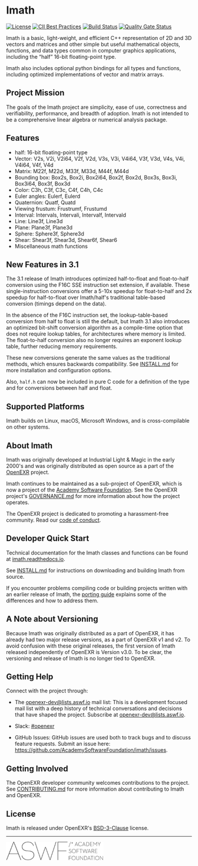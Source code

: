 # Imath

[![License](https://img.shields.io/github/license/AcademySoftwareFoundation/Imath)](LICENSE.md)
[![CII Best Practices](https://bestpractices.coreinfrastructure.org/projects/2799/badge)](https://bestpractices.coreinfrastructure.org/projects/2799)
[![Build Status](https://dev.azure.com/academysoftwarefoundation/Academy%20Software%20Foundation/_apis/build/status/academysoftwarefoundation.Imath)](https://dev.azure.com/academysoftwarefoundation/Academy%20Software%20Foundation/_build?definitionId=4&_a=summary)
[![Quality Gate Status](https://sonarcloud.io/api/project_badges/measure?project=AcademySoftwareFoundation_Imath&metric=alert_status)](https://sonarcloud.io/dashboard?id=AcademySoftwareFoundation_Imath)

Imath is a basic, light-weight, and efficient C++ representation of 2D
and 3D vectors and matrices and other simple but useful mathematical
objects, functions, and data types common in computer graphics
applications, including the “half” 16-bit floating-point type.

Imath also includes optional python bindings for all types and
functions, including optimized implementations of vector and matrix
arrays.

## Project Mission

The goals of the Imath project are simplicity, ease of use,
correctness and verifiability, performance, and breadth of
adoption. Imath is not intended to be a comprehensive linear algebra
or numerical analysis package.

## Features

* half: 16-bit floating-point type
* Vector: V2s, V2i, V2i64, V2f, V2d, V3s, V3i, V4i64, V3f, V3d, V4s, V4i, V4i64, V4f, V4d
* Matrix: M22f, M22d, M33f, M33d, M44f, M44d
* Bounding box: Box2s, Box2i, Box2i64, Box2f, Box2d, Box3s, Box3i, Box3i64, Box3f, Box3d
* Color: C3h, C3f, C3c, C4f, C4h, C4c
* Euler angles: Eulerf, Eulerd
* Quaternion: Quatf, Quatd
* Viewing frustum: Frustrumf, Frustumd
* Interval: Intervals, Intervali, Intervalf, Intervald
* Line: Line3f, Line3d
* Plane: Plane3f, Plane3d
* Sphere: Sphere3f, Sphere3d
* Shear: Shear3f, Shear3d, Shear6f, Shear6
* Miscellaneous math functions
  
## New Features in 3.1

The 3.1 release of Imath introduces optimized half-to-float and
float-to-half conversion using the F16C SSE instruction set extension,
if available. These single-instruction conversions offer a 5-10x
speedup for float-to-half and 2x speedup for half-to-float over
Imath/half's traditional table-based conversion (timings depend on the
data).

In the absence of the F16C instruction set, the lookup-table-based
conversion from half to float is still the default, but Imath 3.1 also
introduces an optimized bit-shift conversion algorithm as a
compile-time option that does not require lookup tables, for
architectures where memory is limited. The float-to-half conversion
also no longer requires an exponent lookup table, further reducing
memory requirements.

These new conversions generate the same values as the traditional
methods, which ensures backwards compatibility.  See
[INSTALL.md](INSTALL.md#imath-configuration-settings) for more
installation and configuration options.

Also, ``half.h`` can now be included in pure C code for a definition
of the type and for conversions between half and float.

## Supported Platforms

Imath builds on Linux, macOS, Microsoft Windows, and is
cross-compilable on other systems.

## About Imath

Imath was originally developed at Industrial Light & Magic in the
early 2000's and was originally distributed as open source as a part
of the [OpenEXR](https://github.com/AcademySoftwareFoundation/openexr)
project.

Imath continues to be maintained as a sub-project of OpenEXR, which is
now a project of the [Academy Software
Foundation](https://www.aswf.io).  See
the OpenEXR project's [GOVERNANCE.md](https://github.com/AcademySoftwareFoundation/openexr/blob/main/GOVERNANCE.md)
for more information about how the project operates.

The OpenEXR project is dedicated to promoting a harassment-free
community. Read our [code of conduct](CODE_OF_CONDUCT.md).

## Developer Quick Start

Technical documentation for the Imath classes and functions can be found at
[imath.readthedocs.io](https://imath.readthedocs.io).

See [INSTALL.md](INSTALL.md) for instructions on downloading and building Imath
from source.

If you encounter problems compiling code or building projects written
with an earlier release of Imath, the [porting
guide](https://github.com/AcademySoftwareFoundation/Imath/blob/main/docs/PortingGuide2-3.md)
explains some of the differences and how to address them.

## A Note about Versioning

Because Imath was originally distributed as a part of OpenEXR, it has
already had two major release versions, as a part of OpenEXR v1 and
v2. To avoid confusion with these original releases, the first
version of Imath released independently of OpenEXR is Version v3.0. To
be clear, the versioning and release of Imath is no longer tied to
OpenEXR.

## Getting Help

Connect with the project through:

* The openexr-dev@lists.aswf.io mail list: This is a development
  focused mail list with a deep history of technical conversations and
  decisions that have shaped the project. Subscribe at
  [openexr-dev@lists.aswf.io](https://lists.aswf.io/g/openexr-dev).

* Slack: [#openexr](https://academysoftwarefdn.slack.com/archives/CMLRW4N73)
  
* GitHub Issues: GitHub issues are used both to track bugs and to
  discuss feature requests. Submit an issue here:
  <https://github.com/AcademySoftwareFoundation/imath/issues>.

## Getting Involved

The OpenEXR developer community welcomes contributions to the
project. See [CONTRIBUTING.md](CONTRIBUTING.md) for more information
about contributing to Imath and OpenEXR.

## License

Imath is released under OpenEXR's [BSD-3-Clause](LICENSE.md) license.

---

![aswf](https://github.com/AcademySoftwareFoundation/openexr/blob/main/ASWF/images/aswf.png)
